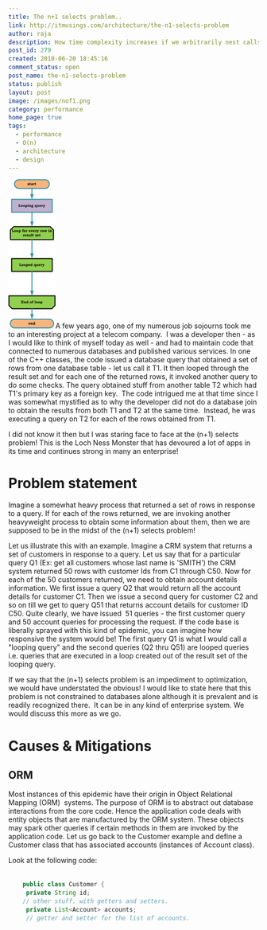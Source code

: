 ```yaml
---
title: The n+1 selects problem..
link: http://itmusings.com/architecture/the-n1-selects-problem
author: raja
description: How time complexity increases if we arbitrarily nest calls 
post_id: 279
created: 2010-06-20 18:45:16
comment_status: open
post_name: the-n1-selects-problem
status: publish
layout: post
image: /images/nof1.png
category: performance
home_page: true
tags:
  - performance
  - O(n)
  - architecture
  - design
---
```



![](/images/2010/06/n1selects-95x300.png)A few years ago, one of my numerous job sojourns took me to an interesting project at a telecom company.  I was a developer then - as I would like to think of myself today as well - and had to maintain code that connected to numerous databases and published various services. In one of the C++ classes, the code issued a database query that obtained a set of rows from one database table - let us call it T1. It then looped through the result set and for each one of the returned rows, it invoked another query to do some checks. The query obtained stuff from another table T2 which had T1's primary key as a foreign key.  The code intrigued me at that time since I was somewhat mystified as to why the developer did not do a database join to obtain the results from both T1 and T2 at the same time.  Instead, he was executing a query on T2 for each of the rows obtained from T1.

I did not know it then but I was staring face to face at the (n+1) selects problem! This is the Loch Ness Monster that has devoured a lot of apps in its time and continues strong in many an enterprise!

# Problem statement

Imagine a somewhat heavy process that returned a set of rows in response to a query. If for each of the rows returned, we are invoking another heavyweight process to obtain some information about them, then we are supposed to be in the midst of the (n+1) selects problem!

Let us illustrate this with an example. Imagine a CRM system that returns a set of customers in response to a query. Let us say that for a particular query Q1 (Ex: get all customers whose last name is 'SMITH') the CRM system returned 50 rows with customer Ids from C1 through C50. Now for each of the 50 customers returned, we need to obtain account details information. We first issue a query Q2 that would return all the account details for customer C1. Then we issue a second query for customer C2 and so on till we get to query Q51 that returns account details for customer ID C50. Quite clearly, we have issued  51 queries - the first customer query and 50 account queries for processing the request. If the code base is liberally sprayed with this kind of epidemic, you can imagine how responsive the system would be! The first query Q1 is what I would call a "looping query" and the second queries (Q2 thru Q51) are looped queries i.e. queries that are executed in a loop created out of the result set of the looping query.

If we say that the (n+1) selects problem is an impediment to optimization, we would have understated the obvious! I would like to state here that this problem is not constrained to databases alone although it is prevalent and is readily recognized there.  It can be in any kind of enterprise system. We would discuss this more as we go.

# Causes & Mitigations

## ORM

Most instances of this epidemic have their origin in Object Relational Mapping (ORM)  systems. The purpose of ORM is to abstract out database interactions from the core code. Hence the application code deals with entity objects that are manufactured by the ORM system. These objects may spark other queries if certain methods in them are invoked by the application code. Let us go back to the Customer example and define a Customer class that has associated accounts (instances of Account class).

Look at the following code:
```java   
    
    public class Customer {
     private String id;
    // other stuff. with getters and setters.
     private List<Account> accounts;
     // getter and setter for the list of accounts.
```
